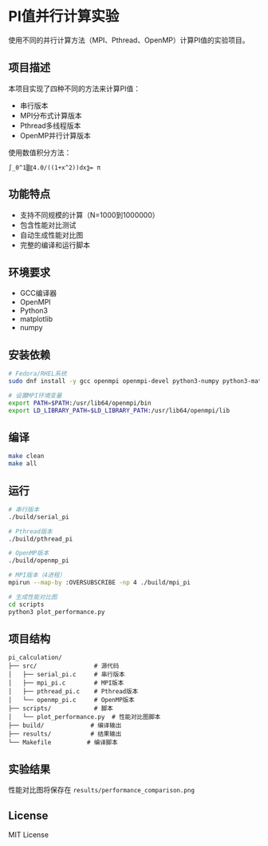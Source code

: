 # PI值并行计算实验

使用不同的并行计算方法（MPI、Pthread、OpenMP）计算PI值的实验项目。

## 项目描述

本项目实现了四种不同的方法来计算PI值：
- 串行版本
- MPI分布式计算版本
- Pthread多线程版本
- OpenMP并行计算版本

使用数值积分方法：
```
∫_0^1▒〖4.0/((1+x^2))dx〗= π
```

## 功能特点

- 支持不同规模的计算（N=1000到1000000）
- 包含性能对比测试
- 自动生成性能对比图
- 完整的编译和运行脚本

## 环境要求

- GCC编译器
- OpenMPI
- Python3
- matplotlib
- numpy

## 安装依赖

```bash
# Fedora/RHEL系统
sudo dnf install -y gcc openmpi openmpi-devel python3-numpy python3-matplotlib

# 设置MPI环境变量
export PATH=$PATH:/usr/lib64/openmpi/bin
export LD_LIBRARY_PATH=$LD_LIBRARY_PATH:/usr/lib64/openmpi/lib
```

## 编译

```bash
make clean
make all
```

## 运行

```bash
# 串行版本
./build/serial_pi

# Pthread版本
./build/pthread_pi

# OpenMP版本
./build/openmp_pi

# MPI版本（4进程）
mpirun --map-by :OVERSUBSCRIBE -np 4 ./build/mpi_pi

# 生成性能对比图
cd scripts
python3 plot_performance.py
```

## 项目结构

```
pi_calculation/
├── src/                # 源代码
│   ├── serial_pi.c     # 串行版本
│   ├── mpi_pi.c        # MPI版本
│   ├── pthread_pi.c    # Pthread版本
│   └── openmp_pi.c     # OpenMP版本
├── scripts/            # 脚本
│   └── plot_performance.py  # 性能对比图脚本
├── build/             # 编译输出
├── results/           # 结果输出
└── Makefile          # 编译脚本
```

## 实验结果

性能对比图将保存在 `results/performance_comparison.png`

## License

MIT License 